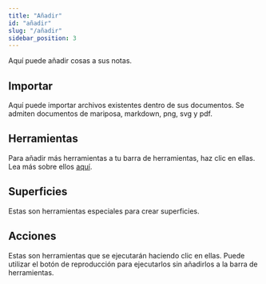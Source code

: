 ```yaml
---
title: "Añadir"
id: "añadir"
slug: "/añadir"
sidebar_position: 3
---
```


Aquí puede añadir cosas a sus notas.

## Importar

Aquí puede importar archivos existentes dentro de sus documentos. Se admiten documentos de mariposa, markdown, png, svg y pdf.

## Herramientas

Para añadir más herramientas a tu barra de herramientas, haz clic en ellas. Lea más sobre ellos [aquí](tools).

## Superficies

Estas son herramientas especiales para crear superficies.

## Acciones

Estas son herramientas que se ejecutarán haciendo clic en ellas. Puede utilizar el botón de reproducción para ejecutarlos sin añadirlos a la barra de herramientas.
